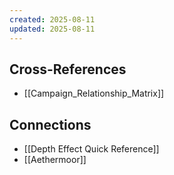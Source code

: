 ```yaml
---
created: 2025-08-11
updated: 2025-08-11
---
```




## Cross-References

- [[Campaign_Relationship_Matrix]]


## Connections

- [[Depth Effect Quick Reference]]
- [[Aethermoor]]
